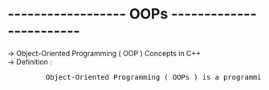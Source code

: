 # ------------------ OOPs ------------------------
-> Object-Oriented Programming ( OOP ) Concepts in C++
<br>
-> Definition :
<pre>         Object-Oriented Programming ( OOPs ) is a programming paradigm that uses objects and classes to structure code efficiently. It provides features like <b>encapsulation, inheritance, polymorphism, and abstraction to enhance reusability and scalability.
</pre>